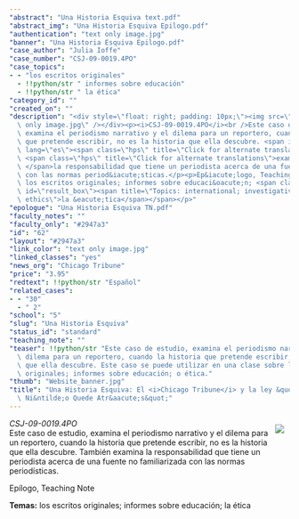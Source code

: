 ```yaml
---
"abstract": "Una Historia Esquiva text.pdf"
"abstract_img": "Una Historia Esquiva Epilogo.pdf"
"authentication": "text only image.jpg"
"banner": "Una Historia Esquiva Epilogo.pdf"
"case_author": "Julia Ioffe"
"case_number": "CSJ-09-0019.4PO"
"case_topics":
- - "los escritos originales"
  - !!python/str " informes sobre educación"
  - !!python/str " la ética"
"category_id": ""
"created_on": ""
"description": "<div style=\"float: right; padding: 10px;\"><img src=\"/casestudy/files/photos/456/text\
  \ only image.jpg\" /></div><p><i>CSJ-09-0019.4PO</i><br />Este caso de estudio,\
  \ examina el periodismo narrativo y el dilema para un reportero, cuando la historia\
  \ que pretende escribir, no es la historia que ella descubre. <span id=\"result_box\"\
  \ lang=\"es\"><span class=\"hps\" title=\"Click for alternate translations\">Tambi&eacute;n</span>\
  \ <span class=\"hps\" title=\"Click for alternate translations\">examina</span>\
  \ </span>la responsabilidad que tiene un periodista acerca de una fuente no familiarizada\
  \ con las normas period&iacute;sticas.</p><p>Ep&iacute;logo, Teaching Note</p><p><strong>Temas:</strong>\
  \ los escritos originales; informes sobre educaci&oacute;n; <span class=\"short_text\"\
  \ id=\"result_box\"><span title=\"Topics: international; investigative reporting;\
  \ ethics\">la &eacute;tica</span></span></p>"
"epologue": "Una Historia Esquiva TN.pdf"
"faculty_notes": ""
"faculty_only": "#2947a3"
"id": "62"
"layout": "#2947a3"
"link_color": "text only image.jpg"
"linked_classes": "yes"
"news_org": "Chicago Tribune"
"price": "3.95"
"redtext": !!python/str "Español"
"related_cases":
- - "30"
  - " 2"
"school": "5"
"slug": "Una Historia Esquiva"
"status_id": "standard"
"teaching_note": ""
"teaser": !!python/str "Este caso de estudio, examina el periodismo narrativo y el\
  \ dilema para un reportero, cuando la historia que pretende escribir, no es la historia\
  \ que ella descubre. Este caso se puede utilizar en una clase sobre los escritos\
  \ originales; informes sobre educación; o ética."
"thumb": "Website_banner.jpg"
"title": "Una Historia Esquiva: El <i>Chicago Tribune</i> y la ley &quot;Que Ning&uacute;n\
  \ Ni&ntilde;o Quede Atr&aacute;s&quot;"
---
```

<div style="float: right; padding: 10px;"><img src="/casestudy/files/photos/456/text only image.jpg" /></div><p><i>CSJ-09-0019.4PO</i><br />Este caso de estudio, examina el periodismo narrativo y el dilema para un reportero, cuando la historia que pretende escribir, no es la historia que ella descubre. <span id="result_box" lang="es"><span class="hps" title="Click for alternate translations">Tambi&eacute;n</span> <span class="hps" title="Click for alternate translations">examina</span> </span>la responsabilidad que tiene un periodista acerca de una fuente no familiarizada con las normas period&iacute;sticas.</p><p>Ep&iacute;logo, Teaching Note</p><p><strong>Temas:</strong> los escritos originales; informes sobre educaci&oacute;n; <span class="short_text" id="result_box"><span title="Topics: international; investigative reporting; ethics">la &eacute;tica</span></span></p>
